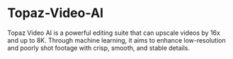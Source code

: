 # Topaz-Video-AI
Topaz Video AI is a powerful editing suite that can upscale videos by 16x and up to 8K. Through machine learning, it aims to enhance low-resolution and poorly shot footage with crisp, smooth, and stable details.

